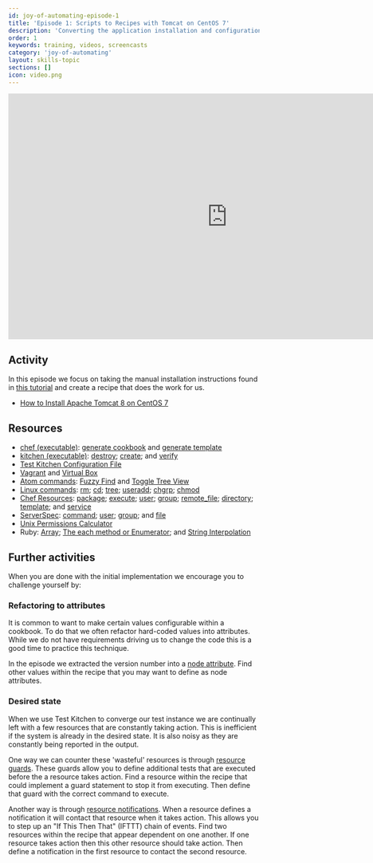 ```yaml
---
id: joy-of-automating-episode-1
title: 'Episode 1: Scripts to Recipes with Tomcat on CentOS 7'
description: 'Converting the application installation and configuration instructions into tested recipes. In this episode we initially install Tomcat onto CentOS 7.'
order: 1
keywords: training, videos, screencasts
category: 'joy-of-automating'
layout: skills-topic
sections: []
icon: video.png
---
```


<iframe width="877" height="493" src="https://www.youtube.com/embed/FOYc_SGWE-0?list=PL11cZfNdwNyORJfIYA8t07PRMchyDXIjq" frameborder="0" allowfullscreen></iframe>
<p/>

## Activity

In this episode we focus on taking the manual installation instructions found in [this tutorial](https://www.digitalocean.com/community/tutorials/how-to-install-apache-tomcat-8-on-centos-7) and create a recipe that does the work for us.

* [How to Install Apache Tomcat 8 on CentOS 7](https://www.digitalocean.com/community/tutorials/how-to-install-apache-tomcat-8-on-centos-7)

## Resources

* [chef (executable)](https://docs.chef.io/ctl_chef.html): [generate cookbook](https://docs.chef.io/ctl_chef.html#chef-generate-cookbook) and [generate template](https://docs.chef.io/ctl_chef.html#chef-generate-template)
* [kitchen (executable)](https://docs.chef.io/ctl_kitchen.html): [destroy](https://docs.chef.io/ctl_kitchen.html#kitchen-destroy); [create](https://docs.chef.io/ctl_kitchen.html#kitchen-create); and [verify](https://docs.chef.io/ctl_kitchen.html#kitchen-verify)
* [Test Kitchen Configuration File](https://docs.chef.io/config_yml_kitchen.html)
* [Vagrant](https://docs.chef.io/plugin_kitchen_vagrant.html) and [Virtual Box](https://www.vagrantup.com/docs/virtualbox/)
* [Atom commands](http://flight-manual.atom.io/): [Fuzzy Find](http://flight-manual.atom.io/getting-started/sections/atom-basics/) and [Toggle Tree View](http://flight-manual.atom.io/getting-started/sections/atom-basics/)
* [Linux commands](http://www.mediacollege.com/linux/command/linux-command.html): [rm](http://www.mediacollege.com/cgi-bin/man/page.cgi?topic=rm); [cd](http://www.rapidtables.com/code/linux/cd.htm); [tree](http://www.computerhope.com/unix/tree.htm); [useradd](http://www.mediacollege.com/cgi-bin/man/page.cgi?topic=useradd); [chgrp](http://www.mediacollege.com/cgi-bin/man/page.cgi?topic=chgrp); [chmod](http://www.mediacollege.com/cgi-bin/man/page.cgi?topic=chmod)
* [Chef Resources](https://docs.chef.io/resources.html): [package](https://docs.chef.io/resource_package.html); [execute](https://docs.chef.io/resource_execute.html); [user](https://docs.chef.io/resource_user.html); [group](https://docs.chef.io/resource_group.html); [remote_file](https://docs.chef.io/resource_remote_file.html); [directory](https://docs.chef.io/resource_directory.html); [template](https://docs.chef.io/resource_template.html); and [service](https://docs.chef.io/resource_service.html)
* [ServerSpec](http://serverspec.org/): [command](http://serverspec.org/resource_types.html#command); [user](http://serverspec.org/resource_types.html#user); [group](http://serverspec.org/resource_types.html#group); and [file](http://serverspec.org/resource_types.html#file)
* [Unix Permissions Calculator](http://permissions-calculator.org/)
* Ruby: [Array](http://www.rubydoc.info/stdlib/core/2.1.6/Array); [The each method or Enumerator](http://www.rubydoc.info/stdlib/core/2.1.6/Enumerator); and [String Interpolation](https://en.wikibooks.org/wiki/Ruby_Programming/Syntax/Literals#Interpolation)

## Further activities

When you are done with the initial implementation we encourage you to challenge yourself by:

### Refactoring to attributes

It is common to want to make certain values configurable within a cookbook. To do that we often refactor hard-coded values into attributes. While we do not have requirements driving us to change the code this is a good time to practice this technique.

In the episode we extracted the version number into a [node attribute](https://docs.chef.io/attributes.html#attribute-files). Find other values within the recipe that you may want to define as node attributes.

### Desired state

When we use Test Kitchen to converge our test instance we are continually left with a few resources that are constantly taking action. This is inefficient if the system is already in the desired state. It is also noisy as they are constantly being reported in the output.

One way we can counter these 'wasteful' resources is through [resource guards](https://docs.chef.io/resources.html#guards). These guards allow you to define additional tests that are executed before the a resource takes action. Find a resource within the recipe that could implement a guard statement to stop it from executing. Then define that guard with the correct command to execute.

Another way is through [resource notifications](https://docs.chef.io/resources.html#notifications). When a resource defines a notification it will contact that resource when it takes action. This allows you to step up an "If This Then That" (IFTTT) chain of events. Find two resources within the recipe that appear dependent on one another. If one resource takes action then this other resource should take action. Then define a notification in the first resource to contact the second resource.
